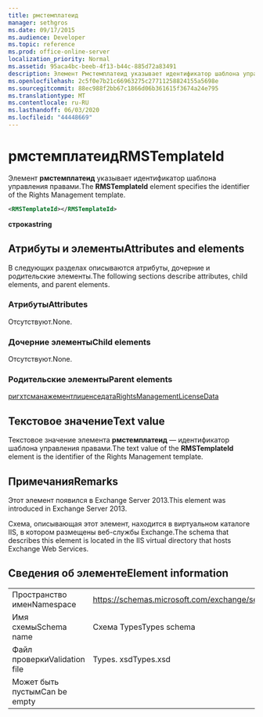 ```yaml
---
title: рмстемплатеид
manager: sethgros
ms.date: 09/17/2015
ms.audience: Developer
ms.topic: reference
ms.prod: office-online-server
localization_priority: Normal
ms.assetid: 95aca4bc-beeb-4f13-b44c-885d72a83491
description: Элемент Рмстемплатеид указывает идентификатор шаблона управления правами.
ms.openlocfilehash: 2c5f0e7b21c66963275c27711258824155a5698e
ms.sourcegitcommit: 88ec988f2bb67c1866d06b361615f3674a24e795
ms.translationtype: MT
ms.contentlocale: ru-RU
ms.lasthandoff: 06/03/2020
ms.locfileid: "44448669"
---
```

# <a name="rmstemplateid"></a><span data-ttu-id="cc7a8-103">рмстемплатеид</span><span class="sxs-lookup"><span data-stu-id="cc7a8-103">RMSTemplateId</span></span>

<span data-ttu-id="cc7a8-104">Элемент **рмстемплатеид** указывает идентификатор шаблона управления правами.</span><span class="sxs-lookup"><span data-stu-id="cc7a8-104">The **RMSTemplateId** element specifies the identifier of the Rights Management template.</span></span> 
  
```XML
<RMSTemplateId></RMSTemplateId>
```

 <span data-ttu-id="cc7a8-105">**строка**</span><span class="sxs-lookup"><span data-stu-id="cc7a8-105">**string**</span></span>
## <a name="attributes-and-elements"></a><span data-ttu-id="cc7a8-106">Атрибуты и элементы</span><span class="sxs-lookup"><span data-stu-id="cc7a8-106">Attributes and elements</span></span>

<span data-ttu-id="cc7a8-107">В следующих разделах описываются атрибуты, дочерние и родительские элементы.</span><span class="sxs-lookup"><span data-stu-id="cc7a8-107">The following sections describe attributes, child elements, and parent elements.</span></span>
  
### <a name="attributes"></a><span data-ttu-id="cc7a8-108">Атрибуты</span><span class="sxs-lookup"><span data-stu-id="cc7a8-108">Attributes</span></span>

<span data-ttu-id="cc7a8-109">Отсутствуют.</span><span class="sxs-lookup"><span data-stu-id="cc7a8-109">None.</span></span>
  
### <a name="child-elements"></a><span data-ttu-id="cc7a8-110">Дочерние элементы</span><span class="sxs-lookup"><span data-stu-id="cc7a8-110">Child elements</span></span>

<span data-ttu-id="cc7a8-111">Отсутствуют.</span><span class="sxs-lookup"><span data-stu-id="cc7a8-111">None.</span></span>
  
### <a name="parent-elements"></a><span data-ttu-id="cc7a8-112">Родительские элементы</span><span class="sxs-lookup"><span data-stu-id="cc7a8-112">Parent elements</span></span>

[<span data-ttu-id="cc7a8-113">ригхтсманажементлиценседата</span><span class="sxs-lookup"><span data-stu-id="cc7a8-113">RightsManagementLicenseData</span></span>](rightsmanagementlicensedata.md)
  
## <a name="text-value"></a><span data-ttu-id="cc7a8-114">Текстовое значение</span><span class="sxs-lookup"><span data-stu-id="cc7a8-114">Text value</span></span>

<span data-ttu-id="cc7a8-115">Текстовое значение элемента **рмстемплатеид** — идентификатор шаблона управления правами.</span><span class="sxs-lookup"><span data-stu-id="cc7a8-115">The text value of the **RMSTemplateId** element is the identifier of the Rights Management template.</span></span> 
  
## <a name="remarks"></a><span data-ttu-id="cc7a8-116">Примечания</span><span class="sxs-lookup"><span data-stu-id="cc7a8-116">Remarks</span></span>

<span data-ttu-id="cc7a8-117">Этот элемент появился в Exchange Server 2013.</span><span class="sxs-lookup"><span data-stu-id="cc7a8-117">This element was introduced in Exchange Server 2013.</span></span>
  
<span data-ttu-id="cc7a8-118">Схема, описывающая этот элемент, находится в виртуальном каталоге IIS, в котором размещены веб-службы Exchange.</span><span class="sxs-lookup"><span data-stu-id="cc7a8-118">The schema that describes this element is located in the IIS virtual directory that hosts Exchange Web Services.</span></span>
  
## <a name="element-information"></a><span data-ttu-id="cc7a8-119">Сведения об элементе</span><span class="sxs-lookup"><span data-stu-id="cc7a8-119">Element information</span></span>

|||
|:-----|:-----|
|<span data-ttu-id="cc7a8-120">Пространство имен</span><span class="sxs-lookup"><span data-stu-id="cc7a8-120">Namespace</span></span>  <br/> |https://schemas.microsoft.com/exchange/services/2006/types  <br/> |
|<span data-ttu-id="cc7a8-121">Имя схемы</span><span class="sxs-lookup"><span data-stu-id="cc7a8-121">Schema name</span></span>  <br/> |<span data-ttu-id="cc7a8-122">Схема Types</span><span class="sxs-lookup"><span data-stu-id="cc7a8-122">Types schema</span></span>  <br/> |
|<span data-ttu-id="cc7a8-123">Файл проверки</span><span class="sxs-lookup"><span data-stu-id="cc7a8-123">Validation file</span></span>  <br/> |<span data-ttu-id="cc7a8-124">Types. xsd</span><span class="sxs-lookup"><span data-stu-id="cc7a8-124">Types.xsd</span></span>  <br/> |
|<span data-ttu-id="cc7a8-125">Может быть пустым</span><span class="sxs-lookup"><span data-stu-id="cc7a8-125">Can be empty</span></span>  <br/> ||
   

